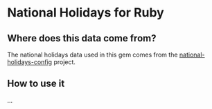 # National Holidays for Ruby

## Where does this data come from?

The national holidays data used in this gem comes from the [national-holidays-config](https://github.com/kaoru/national-holidays-config) project.

## How to use it

...
